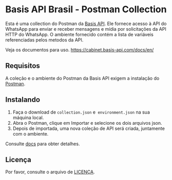 # Basis API Brasil - Postman Collection

Esta é uma collection do Postman da [Basis API](https://basis-api.com). Ele fornece acesso à API do WhatsApp para enviar e receber mensagens e mídia por solicitações da API HTTP do WhatsApp. O ambiente fornecido contém a lista de variáveis referenciadas pelos metodos da API.

Veja os documentos para uso.
https://cabinet.basis-api.com/docs/en/

## Requisitos

A coleção e o ambiente do Postman da Basis API exigem a instalação do [Postman](https://www.getpostman.com/).

## Instalando

1) Faça o download de `collection.json` e` environment.json` na sua máquina local.
2) Abra o Postman, clique em Importar e selecione os dois arquivos json.
3) Depois de importada, uma nova coleção de API será criada, juntamente com o ambiente.

Consulte [docs](https://cabinet.basis-api.com/docs/en/) para obter detalhes.

## Licença

Por favor, consulte o arquivo de [LICENÇA](LICENSE).